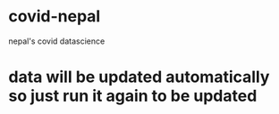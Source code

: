 # covid-nepal
nepal's covid datascience 
# data will be updated automatically so just run it again to be updated

